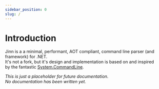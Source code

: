 ```yaml
---
sidebar_position: 0
slug: /
---
```


# Introduction

Jinn is a a minimal, performant, AOT compliant, command line parser (and framework) for .NET.  
It's not a fork, but it's design and implementation is based on and inspired by 
the fantastic [System.CommandLine](https://github.com/dotnet/command-line-api).

_This is just a placeholder for future documentation._  
_No documentation has been written yet._
